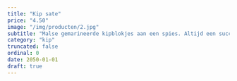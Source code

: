 ```yaml
---
title: "Kip sate"
price: "4.50"
image: "/img/producten/2.jpg"
subtitle: "Malse gemarineerde kipblokjes aan een spies. Altijd een succes bij de bbq, frites, nasi, bami of gebakken groenten."
category: "kip"
truncated: false
ordinal: 0
date: 2050-01-01
draft: true
---
```


